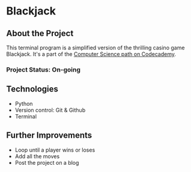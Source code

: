 # Blackjack


## About the Project
This terminal program is a simplified version of the thrilling casino game Blackjack. It's a part of the [Computer Science path on Codecademy](https://www.codecademy.com/learn/paths/computer-science). 

### Project Status: On-going


## Technologies
* Python
* Version control: Git & Github
* Terminal


## Further Improvements
* Loop until a player wins or loses
* Add all the moves 
* Post the project on a blog
